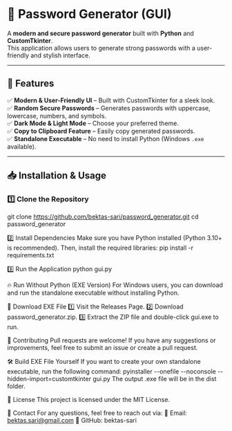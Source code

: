 # 🔐 Password Generator (GUI)

A **modern and secure password generator** built with **Python** and **CustomTkinter**.  
This application allows users to generate strong passwords with a user-friendly and stylish interface.

---

## 🚀 Features
✅ **Modern & User-Friendly UI** – Built with CustomTkinter for a sleek look.  
✅ **Random Secure Passwords** – Generates passwords with uppercase, lowercase, numbers, and symbols.  
✅ **Dark Mode & Light Mode** – Choose your preferred theme.  
✅ **Copy to Clipboard Feature** – Easily copy generated passwords.  
✅ **Standalone Executable** – No need to install Python (Windows `.exe` available).  

---

## 📥 Installation & Usage
### **1️⃣ Clone the Repository**
git clone https://github.com/bektas-sari/password_generator.git
cd password_generator

2️⃣ Install Dependencies
Make sure you have Python installed (Python 3.10+ is recommended). Then, install the required libraries:
pip install -r requirements.txt

3️⃣ Run the Application
python gui.py

🔥 Run Without Python (EXE Version)
For Windows users, you can download and run the standalone executable without installing Python.

📌 Download EXE File
1️⃣ Visit the Releases Page.
2️⃣ Download password_generator.zip.
3️⃣ Extract the ZIP file and double-click gui.exe to run.

🤝 Contributing
Pull requests are welcome! If you have any suggestions or improvements, feel free to submit an issue or create a pull request.

🛠️ Build EXE File Yourself
If you want to create your own standalone executable, run the following command:
pyinstaller --onefile --noconsole --hidden-import=customtkinter gui.py
The output .exe file will be in the dist folder.

📜 License
This project is licensed under the MIT License.

📩 Contact
For any questions, feel free to reach out via:
📧 Email: bektas.sari@gmail.com
🐙 GitHub: bektas-sari